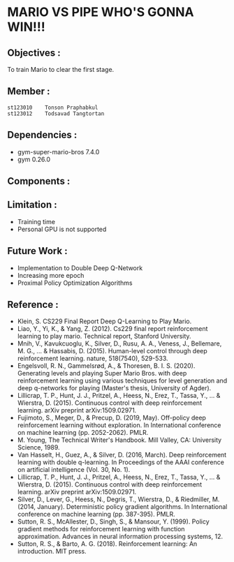 # MARIO VS PIPE WHO'S GONNA WIN!!!
## Objectives :
To train Mario to clear the first stage.

## Member :
```
st123010	Tonson Praphabkul
st123012	Todsavad Tangtortan
```
## Dependencies :
- gym-super-mario-bros 7.4.0
- gym 0.26.0
## Components :

## Limitation :
- Training time 
- Personal GPU is not supported

## Future Work :
- Implementation to Double Deep Q-Network
- Increasing more epoch
- Proximal Policy Optimization Algorithms

## Reference :
- Klein, S. CS229 Final Report Deep Q-Learning to Play Mario.
- Liao, Y., Yi, K., & Yang, Z. (2012). Cs229 final report reinforcement learning to play mario. Technical report, Stanford University.
- Mnih, V., Kavukcuoglu, K., Silver, D., Rusu, A. A., Veness, J., Bellemare, M. G., ... & Hassabis, D. (2015). Human-level control through deep reinforcement learning. nature, 518(7540), 529-533.
- Engelsvoll, R. N., Gammelsrød, A., & Thoresen, B. I. S. (2020). Generating levels and playing Super Mario Bros. with deep reinforcement learning using various techniques for level generation and deep q-networks for playing (Master's thesis, University of Agder).
- Lillicrap, T. P., Hunt, J. J., Pritzel, A., Heess, N., Erez, T., Tassa, Y., ... & Wierstra, D. (2015). Continuous control with deep reinforcement learning. arXiv preprint arXiv:1509.02971.
-  Fujimoto, S., Meger, D., & Precup, D. (2019, May). Off-policy deep reinforcement learning without exploration. In International conference on machine learning (pp. 2052-2062). PMLR.
- M. Young, The Technical Writer's Handbook. Mill Valley, CA: University Science, 1989.
- Van Hasselt, H., Guez, A., & Silver, D. (2016, March). Deep reinforcement learning with double q-learning. In Proceedings of the AAAI conference on artificial intelligence (Vol. 30, No. 1).
- Lillicrap, T. P., Hunt, J. J., Pritzel, A., Heess, N., Erez, T., Tassa, Y., ... & Wierstra, D. (2015). Continuous control with deep reinforcement learning. arXiv preprint arXiv:1509.02971.
- Silver, D., Lever, G., Heess, N., Degris, T., Wierstra, D., & Riedmiller, M. (2014, January). Deterministic policy gradient algorithms. In International conference on machine learning (pp. 387-395). PMLR.
- Sutton, R. S., McAllester, D., Singh, S., & Mansour, Y. (1999). Policy gradient methods for reinforcement learning with function approximation. Advances in neural information processing systems, 12.
- Sutton, R. S., & Barto, A. G. (2018). Reinforcement learning: An introduction. MIT press.